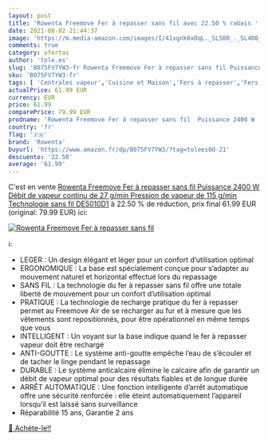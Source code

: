 ```yaml
---
layout: post
title: 'Rowenta Freemove Fer à repasser sans fil avec 22.50 % rabais '
date: 2021-08-02 21:44:37
image: 'https://m.media-amazon.com/images/I/41xgnk0xOqL._SL500_._SL400_.jpg'
comments: true
category: ofertas
author: 'tole.es'
slug: 'B075FV7YW3-fr Rowenta Freemove Fer à repasser sans fil Puissance 2400 W...'
sku: 'B075FV7YW3-fr'
tags: [ 'Centrales vapeur','Cuisine et Maison','Fers à repasser','Fers, centrales vapeur et accessoires','rowenta', ]
actualPrice: 61.99 EUR
currency: EUR
price: 61.99
comparePrice: 79.99 EUR
prodname: 'Rowenta Freemove Fer à repasser sans fil  Puissance 2400 W  Débit de vapeur continu de 27 g/min  Pression de vapeur de 115 g/min  Technologie sans fil DE5010D1'
country: 'fr'
flag: '🇫🇷'
brand: 'Rowenta'
buyurl: 'https://www.amazon.fr/dp/B075FV7YW3/?tag=tolees0d-21'
descuento: '22.50'
average: '61.99'
---
```


C'est en vente [Rowenta Freemove Fer à repasser sans fil  Puissance 2400 W  Débit de vapeur continu de 27 g/min  Pression de vapeur de 115 g/min  Technologie sans fil DE5010D1](https://www.amazon.fr/dp/B075FV7YW3/?tag=tolees0d-21)  à  22.50 % de réduction, prix final  61.99 EUR (original: 79.99 EUR) ici:

[![Rowenta Freemove Fer à repasser sans fil](https://m.media-amazon.com/images/I/41xgnk0xOqL._SL500_._SL400_.jpg)](https://www.amazon.fr/dp/B075FV7YW3/?tag=tolees0d-21)

ℹ️:

- LEGER : Un design élégant et léger pour un confort d’utilisation optimal
- ERGONOMIQUE : La base est spécialement conçue pour s’adapter au mouvement naturel et horizontal effectué lors du repassage
- SANS FIL : La technologie du fer à repasser sans fil offre une totale liberté de mouvement pour un confort d’utilisation optimal
- PRATIQUE : La technologie de recharge pratique du fer à repasser permet au Freemove Air de se recharger au fur et à mesure que les vêtements sont repositionnés, pour être opérationnel en même temps que vous
- INTELLIGENT : Un voyant sur la base indique quand le fer à repasser vapeur doit être rechargé
- ANTI-GOUTTE : Le système anti-goutte empêche l’eau de s’écouler et de tacher le linge pendant le repassage
- DURABLE : Le système anticalcaire élimine le calcaire afin de garantir un débit de vapeur optimal pour des résultats fiables et de longue durée
- ARRÊT AUTOMATIQUE : Une fonction intelligente d’arrêt automatique offre une sécurité renforcée : elle éteint automatiquement l’appareil lorsqu’il est laissé sans surveillance
- Réparabilité 15 ans, Garantie 2 ans

[🛒 Achète-le!!](https://www.amazon.fr/dp/B075FV7YW3/?tag=tolees0d-21)

